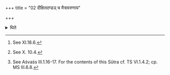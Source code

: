 +++
title = "02 दीक्षितदण्डञ् च मैत्रावरुणाय"

+++

<details><summary>थिते</summary>

2. He gives[^1] the staff of the consecrated to the Maitrāvaruṇa[^2] (-priest), with mitrāvaruṇayostvā praśāstroḥ...[^3]  


[^1]: See XI.18.6.  

[^2]: See X. 10.4.  

[^3]: See Aśvaśs III.1.16-17. For the contents of this Sūtra cf. TS VI.1.4.2; cp. MS III.6.8.
</details>
